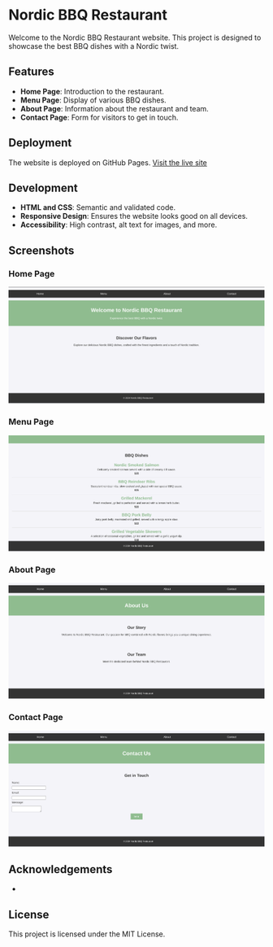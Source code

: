 # Nordic BBQ Restaurant

Welcome to the Nordic BBQ Restaurant website. This project is designed to showcase the best BBQ dishes with a Nordic twist.

## Features

- **Home Page**: Introduction to the restaurant.
- **Menu Page**: Display of various BBQ dishes.
- **About Page**: Information about the restaurant and team.
- **Contact Page**: Form for visitors to get in touch.

## Deployment

The website is deployed on GitHub Pages. [Visit the live site](https://beverworrior.github.io/The-Old-Norse-BBQ/index.html)

## Development

- **HTML and CSS**: Semantic and validated code.
- **Responsive Design**: Ensures the website looks good on all devices.
- **Accessibility**: High contrast, alt text for images, and more.

## Screenshots

### Home Page
![Home Page](assets/css/images/Screenshot%202024-07-22%2018.00.40.png)

### Menu Page
![Menu Page](assets/css/images/Screenshot%202024-07-22%2018.00.55.png)

### About Page
![About Page](assets/css/images/Screenshot%202024-07-22%2018.01.01.png)

### Contact Page
![Contact Page](assets/css/images/Screenshot%202024-07-22%2018.01.09.png)

## Acknowledgements
- 

## License

This project is licensed under the MIT License.
